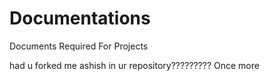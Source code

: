 Documentations
==============

Documents Required For Projects

had u forked me ashish in ur repository?????????
Once more 
